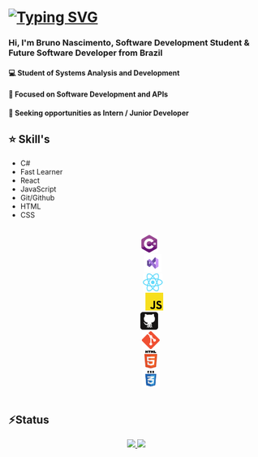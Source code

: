 
# [![Typing SVG](https://readme-typing-svg.herokuapp.com?font=Fira+Code&duration=4500&pause=1000&color=F7EACA&width=435&lines=Hello%2C+I'm+Bruno!%F0%9F%91%8B+;From+S%C3%A3o+Paulo%2C+Brazil+%F0%9F%93%8C;Software+Developer%F0%9F%92%BB;Always+Learning+%F0%9F%93%9A;Turning+Ideas+into+Reality+%F0%9F%8C%90)](https://git.io/typing-svg)

### Hi, I'm **Bruno Nascimento**, Software Development Student & **Future Software Developer** from Brazil


#### 💻 Student of Systems Analysis and Development

#### 🚀 Focused on Software Development and APIs

#### 🎯 Seeking opportunities as Intern / Junior Developer


## ⭐ Skill's

  - C#
  - Fast Learner
  - React
  - JavaScript
  - Git/Github
  - HTML
  - CSS
<p align="center">
    <code>   
        <img title="C#" height="35" src="images/cSharp.svg"> 
         <img title="VisualStudio" height="35" src="images/image.png">
         <img title="React" height="35" src="images/React-icon.svg.png">
          <img title="JavaScript" height="35" src="images/javascript.svg">
        <img title="GitHub" height="35" src="images/45_github-tile.e1be128b4e.svg"> 
        <img title="Git" height="35" src="images/Git-Icon-1788C.png">
        <img title="React" height="35" src="images/html5.svg">
        <img title="React" height="35" src="images/css.svg">
    </code>
</p>


## ⚡Status
<div align="center">
  <a href="https://github.com/kihus">
    <img 
      height="180" 
      src="https://github-readme-stats.vercel.app/api?username=kihus&show_icons=true&theme=react&border_color=61dafb&hide_border=true" 
    />
  </a>
  <a href="https://github.com/kihus">
    <img 
      height="180" 
      src="https://github-readme-stats.vercel.app/api/top-langs/?username=kihus&hide=c%23,powershell,Mathematica,Ruby,Objective-C,Objective-C%2b%2b,Cuda&title_color=61dafb&text_color=ffffff&icon_color=61dafb&bg_color=20232a&langs_count=8&layout=compact&border_color=61dafb&hide_border=true&size_weight=0.5&count_weight=0.5" 
    />
  </a>
</div>

